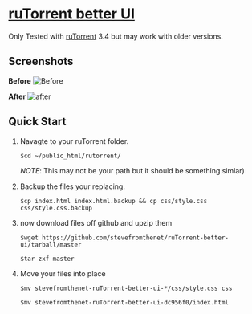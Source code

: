 [ruTorrent better UI](https://github.com/stevefromthenet/ruTorrent-better-ui)
========================
Only Tested with [ruTorrent](http://code.google.com/p/rutorrent/) 3.4 but may work with older versions.

Screenshots
-----------

**Before**
![Before](http://i.imgur.com/d68Az.png)

**After**
![after](http://i.imgur.com/ElfJF.png)


Quick Start
-----------

1. Navagte to your ruTorrent folder.

 	`$cd ~/public_html/rutorrent/`

	*NOTE*: This may not be your path but it should be something simlar)


2. Backup the files your replacing.

	`$cp index.html index.html.backup && cp css/style.css css/style.css.backup`

3. now download files off github and upzip them

	`$wget https://github.com/stevefromthenet/ruTorrent-better-ui/tarball/master`

	`$tar zxf master`

4. Move your files into place

	`$mv stevefromthenet-ruTorrent-better-ui-*/css/style.css css`

	`$mv stevefromthenet-ruTorrent-better-ui-dc956f0/index.html`




